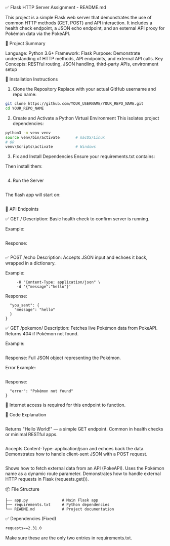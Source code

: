 ✅ Flask HTTP Server Assignment - README.md

This project is a simple Flask web server that demonstrates the use of common HTTP methods (GET, POST) and API interaction. It includes a health check endpoint, a JSON echo endpoint, and an external API proxy for Pokémon data via the PokeAPI.

📌 Project Summary

Language: Python 3.6+
Framework: Flask
Purpose: Demonstrate understanding of HTTP methods, API endpoints, and external API calls.
Key Concepts: RESTful routing, JSON handling, third-party APIs, environment setup

🔧 Installation Instructions

1. Clone the Repository
Replace with your actual GitHub username and repo name:
```bash
git clone https://github.com/YOUR_USERNAME/YOUR_REPO_NAME.git
cd YOUR_REPO_NAME
```
2. Create and Activate a Python Virtual Environment
This isolates project dependencies:

```bash
python3 -m venv venv
source venv/bin/activate       # macOS/Linux
# OR
venv\Scripts\activate          # Windows
```
3. Fix and Install Dependencies
Ensure your requirements.txt contains:


Then install them:

```pip install -r requirements.txt
```

4. Run the Server

```python app.py
```
The flash app will start on:

```http://127.0.0.1:5000
```

🔁 API Endpoints

✅ GET /
Description: Basic health check to confirm server is running.

Example:

```curl http://127.0.0.1:5000/
```
Response:

```Hello World! -> text
```
✅ POST /echo
Description: Accepts JSON input and echoes it back, wrapped in a dictionary.

Example:

```curl -X POST http://127.0.0.1:5000/echo \
     -H "Content-Type: application/json" \
     -d '{"message":"hello"}'
```

Response:

```{
  "you_sent": {
    "message": "hello"
  }
}
```
✅ GET /pokemon/<name>
Description: Fetches live Pokémon data from PokeAPI. Returns 404 if Pokémon not found.

Example:

```curl http://127.0.0.1:5000/pokemon/eevee
```
Response: Full JSON object representing the Pokémon.

Error Example:

```curl http://127.0.0.1:5000/pokemon/unknown
```
Response:

```{
  "error": "Pokémon not found"
}
```
🔗 Internet access is required for this endpoint to function.

📝 Code Explanation

```GET /
```
Returns "Hello World!" — a simple GET endpoint.
Common in health checks or minimal RESTful apps.
```POST /echo
```
Accepts Content-Type: application/json and echoes back the data.
Demonstrates how to handle client-sent JSON with a POST request.
```GET /pokemon/<name>
```
Shows how to fetch external data from an API (PokeAPI).
Uses the Pokémon name as a dynamic route parameter.
Demonstrates how to handle external HTTP requests in Flask (requests.get()).

📦 File Structure

```YOUR_REPO_NAME/
├── app.py               # Main Flask app
├── requirements.txt     # Python dependencies
└── README.md            # Project documentation
```
✅ Dependencies (Fixed)

```Flask==2.3.3
requests==2.31.0
```
Make sure these are the only two entries in requirements.txt.
